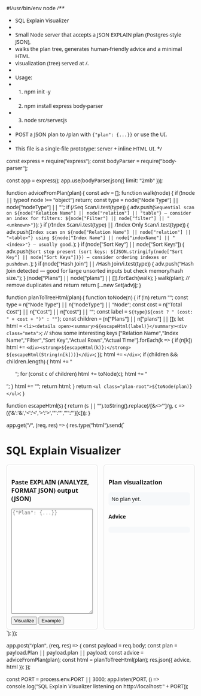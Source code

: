#!/usr/bin/env node
/**
 * SQL Explain Visualizer
 *
 * Small Node server that accepts a JSON EXPLAIN plan (Postgres-style JSON),
 * walks the plan tree, generates human-friendly advice and a minimal HTML
 * visualization (tree) served at /.
 *
 * Usage:
 *   1) npm init -y
 *   2) npm install express body-parser
 *   3) node src/server.js
 *
 * POST a JSON plan to /plan with `{"plan": {...}}` or use the UI.
 *
 * This file is a single-file prototype: server + inline HTML UI.
 */

const express = require("express");
const bodyParser = require("body-parser");

const app = express();
app.use(bodyParser.json({ limit: "2mb" }));

function adviceFromPlan(plan) {
  const adv = [];
  function walk(node) {
    if (!node || typeof node !== "object") return;
    const type = node["Node Type"] || node["nodeType"] || "";
    if (/Seq Scan/i.test(type)) {
      adv.push(`Sequential scan on ${node["Relation Name"] || node["relation"] || "table"} — consider an index for filters: ${node["Filter"] || node["filter"] || "<unknown>"}`);
    }
    if (/Index Scan/i.test(type) || /Index Only Scan/i.test(type)) {
      adv.push(`Index scan on ${node["Relation Name"] || node["relation"] || "<table>"} using ${node["Index Name"] || node["indexName"] || "<index>"} — usually good.`);
    }
    if (node["Sort Key"] || node["Sort Keys"]) {
      adv.push(`Sort step present (sort keys: ${JSON.stringify(node["Sort Key"] || node["Sort Keys"])}) — consider ordering indexes or pushdown.`);
    }
    if (node["Hash Join"] || /Hash Join/i.test(type)) {
      adv.push("Hash Join detected — good for large unsorted inputs but check memory/hash size.");
    }
    (node["Plans"] || node["plans"] || []).forEach(walk);
  }
  walk(plan);
  // remove duplicates and return
  return [...new Set(adv)];
}

function planToTreeHtml(plan) {
  function toNode(n) {
    if (!n) return "";
    const type = n["Node Type"] || n["nodeType"] || "Node";
    const cost = n["Total Cost"] || n["Cost"] || n["cost"] || "";
    const label = `${type}${cost ? " (cost: " + cost + ")" : ""}`;
    const children = (n["Plans"] || n["plans"] || []);
    let html = `<li><details open><summary>${escapeHtml(label)}</summary><div class="meta">`;
    // show some interesting keys
    ["Relation Name","Index Name","Filter","Sort Key","Actual Rows","Actual Time"].forEach(k => {
      if (n[k]) html += `<div><strong>${escapeHtml(k)}:</strong> ${escapeHtml(String(n[k]))}</div>`;
    });
    html += `</div>`;
    if (children && children.length) {
      html += "<ul>";
      for (const c of children) html += toNode(c);
      html += "</ul>";
    }
    html += "</details></li>";
    return html;
  }
  return `<ul class="plan-root">${toNode(plan)}</ul>`;
}

function escapeHtml(s) {
  return (s || "").toString().replace(/[&<>"']/g, c => ({'&':'&amp;','<':'&lt;','>':'&gt;','"':'&quot;',"'":'&#39;'}[c]));
}

app.get("/", (req, res) => {
  res.type("html").send(`<!doctype html>
<html>
<head>
<meta charset="utf-8">
<title>SQL Explain Visualizer</title>
<style>
body{font-family:system-ui,Segoe UI,Roboto,Helvetica,Arial; margin:20px}
.container{display:flex;gap:16px}
.panel{flex:1;border:1px solid #ddd;padding:12px;border-radius:6px}
textarea{width:100%;height:280px;font-family:monospace}
.plan-root{list-style:none;padding-left:0}
.meta{font-size:12px;color:#333;margin:6px 0}
.summary{background:#f6f8fa;padding:8px;border-radius:6px}
</style>
</head>
<body>
<h1>SQL Explain Visualizer</h1>
<div class="container">
  <div class="panel">
    <h3>Paste EXPLAIN (ANALYZE, FORMAT JSON) output (JSON)</h3>
    <textarea id="planIn" placeholder='{"Plan": {...}}'></textarea>
    <div style="margin-top:8px"><button id="btn">Visualize</button> <button id="ex">Example</button></div>
  </div>
  <div class="panel">
    <h3>Plan visualization</h3>
    <div id="vis" class="summary">No plan yet.</div>
    <h4>Advice</h4>
    <div id="advice" class="summary"></div>
  </div>
</div>
<script>
document.getElementById('btn').addEventListener('click', async () => {
  try {
    const plan = JSON.parse(document.getElementById('planIn').value);
    const r = await fetch('/plan',{method:'POST',headers:{'content-type':'application/json'},body: JSON.stringify(plan)});
    const j = await r.json();
    document.getElementById('vis').innerHTML = j.html;
    document.getElementById('advice').innerText = j.advice.join('\\n') || "(no advice)";
  } catch(e){
    alert('Invalid JSON: '+e.message);
  }
});
document.getElementById('ex').addEventListener('click', () => {
  const ex = {"Plan":{"Node Type":"Aggregate","Plans":[{"Node Type":"Seq Scan","Relation Name":"orders","Filter":"status = 'open'","Total Cost":1200},{"Node Type":"Index Scan","Relation Name":"users","Index Name":"users_pkey","Total Cost":10}],"Total Cost":1210}};
  document.getElementById('planIn').value = JSON.stringify(ex,null,2);
});
</script>
</body>
</html>`);
});

app.post("/plan", (req, res) => {
  const payload = req.body;
  const plan = payload.Plan || payload.plan || payload;
  const advice = adviceFromPlan(plan);
  const html = planToTreeHtml(plan);
  res.json({ advice, html });
});

const PORT = process.env.PORT || 3000;
app.listen(PORT, () => console.log("SQL Explain Visualizer listening on http://localhost:" + PORT));
